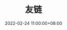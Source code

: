 ---
title: 友链
date: 2022-02-24 11:00:00+08:00
cover: ./cover/当我痛苦地站在你面前.png
category: 日志
tag: [日志,Nav]
# ##################################################################

home: true
heroText: 友链
tagline: "\"问我有没有,确实也没有,一直躲避的借口。\""
bgImage: /assets/bg/2-light.svg
# heroFullScreen: true

highlights:
  - header: GuaGuaSuaka
    image: https://www.guaguablog.online/images/2.jpg
    # bgImage: https://theme-hope-assets.vuejs.press/bg/2-light.svg
    highlights:
      - title: 初中到大学时期最好的朋友之一
      - title: <a href="https://www.guaguablog.online">https://www.guaguablog.online</a>
        link: https://www.guaguablog.online

copyright: false
footer: MIT Licensed | Copyright © 2019-present Yigui-Ding
---